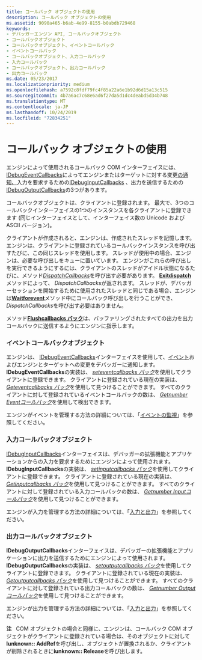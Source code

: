 ```yaml
---
title: コールバック オブジェクトの使用
description: コールバック オブジェクトの使用
ms.assetid: 9090a465-b6ab-4e99-8155-b0abdb729468
keywords:
- デバッガーエンジン API, コールバックオブジェクト
- コールバックオブジェクト
- コールバックオブジェクト、イベントコールバック
- イベントコールバック
- コールバックオブジェクト、入力コールバック
- 入力コールバック
- コールバックオブジェクト、出力コールバック
- 出力コールバック
ms.date: 05/23/2017
ms.localizationpriority: medium
ms.openlocfilehash: a7592c8fdf79fc4f85a22a6e1b92d6d15a13c515
ms.sourcegitcommit: 4b7a6ac7c68e6ad6f27da5d1dc4deabd5d34b748
ms.translationtype: MT
ms.contentlocale: ja-JP
ms.lasthandoff: 10/24/2019
ms.locfileid: "72834251"
---
```

# <a name="using-callback-objects"></a>コールバック オブジェクトの使用


エンジンによって使用されるコールバック COM インターフェイスには、 [IDebugEventCallbacks](https://docs.microsoft.com/windows-hardware/drivers/ddi/dbgeng/nn-dbgeng-idebugeventcallbacks)によってエンジンまたはターゲットに対する変更[の通知、](debugger-extensions.md)入力を要求するための[IDebugInputCallbacks](https://docs.microsoft.com/windows-hardware/drivers/ddi/dbgeng/nn-dbgeng-idebuginputcallbacks) 、出力を送信するための[IDebugOutputCallbacks](https://docs.microsoft.com/windows-hardware/drivers/ddi/dbgeng/nn-dbgeng-idebugoutputcallbacks)の3つがあります。

コールバックオブジェクトは、クライアントに登録されます。 最大で、3つのコールバックインターフェイスの1つのインスタンスを各クライアントに登録できます (同じインターフェイスとして、インターフェイス数の Unicode および ASCII バージョン)。

クライアントが作成されると、エンジンは、作成されたスレッドを記憶します。 エンジンは、クライアントに登録されているコールバックインスタンスを呼び出すたびに、この同じスレッドを使用します。 スレッドが使用中の場合、エンジンは、必要な呼び出しをキューに置いています。 エンジンがこれらの呼び出しを実行できるようにするには、クライアントのスレッドがアイドル状態になるたびに、メソッド[*DispatchCallbacks*](https://docs.microsoft.com/windows-hardware/drivers/ddi/dbgeng/nf-dbgeng-idebugclient5-dispatchcallbacks)を呼び出す必要があります。 [**Exitdispatch**](https://docs.microsoft.com/windows-hardware/drivers/ddi/dbgeng/nf-dbgeng-idebugclient5-exitdispatch)メソッドによって、 *DispatchCallbacks*が返されます。 スレッドが、デバッガーセッションを開始するために使用されたスレッドと同じである場合、エンジンは[**Waitforevent**](https://docs.microsoft.com/windows-hardware/drivers/ddi/dbgeng/nf-dbgeng-idebugcontrol3-waitforevent)メソッド中にコールバック呼び出しを行うことができ、 *DispatchCallbacks*を呼び出す必要はありません。

メソッド[**Flushcallbacks バック**](https://docs.microsoft.com/windows-hardware/drivers/ddi/dbgeng/nf-dbgeng-idebugclient5-flushcallbacks)は、バッファリングされたすべての出力を出力コールバックに送信するようにエンジンに指示します。

### <a name="span-idevent_callbacksspanspan-idevent_callbacksspanevent-callback-objects"></a><span id="event_callbacks"></span><span id="EVENT_CALLBACKS"></span>イベントコールバックオブジェクト

エンジンは、 [IDebugEventCallbacks](https://docs.microsoft.com/windows-hardware/drivers/ddi/dbgeng/nn-dbgeng-idebugeventcallbacks)インターフェイスを使用して、[イベント](events.md#events)およびエンジンとターゲットへの変更をデバッガーに通知します。 **IDebugEventCallbacks**の実装は、 [*seteventcallbacks バック*](https://docs.microsoft.com/windows-hardware/drivers/ddi/dbgeng/nf-dbgeng-idebugclient5-seteventcallbacks)を使用してクライアントに登録できます。 クライアントに登録されている現在の実装は、 [*Geteventcallbacks バック*](https://docs.microsoft.com/windows-hardware/drivers/ddi/dbgeng/nf-dbgeng-idebugclient5-geteventcallbacks)を使用して見つけることができます。 すべてのクライアントに対して登録されているイベントコールバックの数は、 [*Getnumber Eventコールバック*](https://docs.microsoft.com/windows-hardware/drivers/ddi/dbgeng/nf-dbgeng-idebugclient5-getnumbereventcallbacks)を使用して検出できます。

エンジンがイベントを管理する方法の詳細については、「[イベントの監視](monitoring-events.md)」を参照してください。

### <a name="span-idinput_callbacksspanspan-idinput_callbacksspaninput-callback-objects"></a><span id="input_callbacks"></span><span id="INPUT_CALLBACKS"></span>入力コールバックオブジェクト

[IDebugInputCallbacks](https://docs.microsoft.com/windows-hardware/drivers/ddi/dbgeng/nn-dbgeng-idebuginputcallbacks)インターフェイスは、デバッガーの拡張機能とアプリケーションからの入力を要求するためにエンジンによって使用されます。 **IDebugInputCallbacks**の実装は、 [*setinputcallbacks バック*](https://docs.microsoft.com/windows-hardware/drivers/ddi/dbgeng/nf-dbgeng-idebugclient5-setinputcallbacks)を使用してクライアントに登録できます。 クライアントに登録されている現在の実装は、 [*Getinputcallbacks バック*](https://docs.microsoft.com/windows-hardware/drivers/ddi/dbgeng/nf-dbgeng-idebugclient5-getinputcallbacks)を使用して見つけることができます。 すべてのクライアントに対して登録されている入力コールバックの数は、 [*Getnumber Inputコールバック*](https://docs.microsoft.com/windows-hardware/drivers/ddi/dbgeng/nf-dbgeng-idebugclient5-getnumberinputcallbacks)を使用して見つけることができます。

エンジンが入力を管理する方法の詳細については、「[入力と出力](using-input-and-output.md)」を参照してください。

### <a name="span-idoutput_callbacksspanspan-idoutput_callbacksspanoutput-callback-objects"></a><span id="output_callbacks"></span><span id="OUTPUT_CALLBACKS"></span>出力コールバックオブジェクト

**IDebugOutputCallbacks**インターフェイスは、デバッガーの拡張機能とアプリケーションに出力を送信するためにエンジンによって使用されます。 **IDebugOutputCallbacks**の実装は、 [*setoutputcallbacks バック*](https://docs.microsoft.com/windows-hardware/drivers/ddi/dbgeng/nf-dbgeng-idebugclient5-setoutputcallbacks)を使用してクライアントに登録できます。 クライアントに登録されている現在の実装は、 [*Getoutputcallbacks バック*](https://docs.microsoft.com/windows-hardware/drivers/ddi/dbgeng/nf-dbgeng-idebugclient5-getoutputcallbacks)を使用して見つけることができます。 すべてのクライアントに対して登録されている出力コールバックの数は、 [*Getnumber Outputコールバック*](https://docs.microsoft.com/windows-hardware/drivers/ddi/dbgeng/nf-dbgeng-idebugclient5-getnumberoutputcallbacks)を使用して見つけることができます。

エンジンが出力を管理する方法の詳細については、「[入力と出力](using-input-and-output.md)」を参照してください。

**注**   COM オブジェクトの場合と同様に、エンジンは、コールバック COM オブジェクトがクライアントに登録されている場合は、そのオブジェクトに対して**Iunknown:: AddRef**を呼び出し、オブジェクトが置換されるか、クライアントが削除されるときに**iunknown:: Release**を呼び出します。

 

 

 





